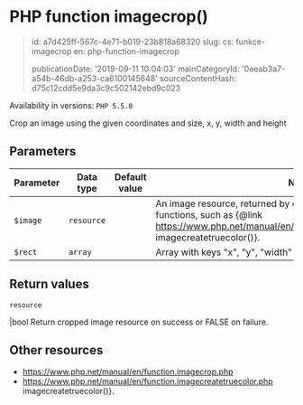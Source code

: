 PHP function imagecrop()
========================

> id: a7d425ff-567c-4e71-b019-23b818a68320
> slug:
> 	cs: funkce-imagecrop
> 	en: php-function-imagecrop
> 
> publicationDate: '2019-09-11 10:04:03'
> mainCategoryId: '0eeab3a7-a54b-46db-a253-ca6100145648'
> sourceContentHash: d75c12cdd5e9da3c9c502142ebd9c023

Availability in versions: `PHP 5.5.0`

Crop an image using the given coordinates and size, x, y, width and height


Parameters
--------------

| Parameter | Data type | Default value | Note |
|-----|-----|-----|-----|
| `$image` | `resource` | | An image resource, returned by one of the image creation functions, such as {@link https://www.php.net/manual/en/function.imagecreatetruecolor.php imagecreatetruecolor()}. |
| `$rect` | `array` | | Array with keys "x", "y", "width" and "height". |


Return values
----------------

`resource`

|bool Return cropped image resource on success or FALSE on failure.

Other resources
------------


- https://www.php.net/manual/en/function.imagecrop.php
- https://www.php.net/manual/en/function.imagecreatetruecolor.php imagecreatetruecolor()}.
</p>
